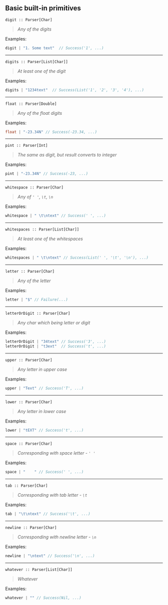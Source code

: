 ## Basic built-in primitives


`digit :: Parser[Char]`
> *Any of the digits*

Examples:
```scala
digit | "1. Some text"  // Success('1', ...)
```
------------

`digits :: Parser[List[Char]]`
> *At least one of the digit*

Examples:
```scala
digits | "1234text"  // Success(List('1', '2', '3', '4'), ...)
```
------------

`float :: Parser[Double]`
> *Any of the float digits*

Examples:
```scala
float | "-23.34N" // Success(-23.34, ...)
```
------------

`pint :: Parser[Int]`
> *The same as digit, but result converts to integer*

Examples:
```scala
pint | "-23.34N" // Success(-23, ...)
```
------------

`whitespace :: Parser[Char]`
> *Any of `' '`, `\t`, `\n`*

Examples:
```scala
whitespace | " \t\ntext" // Success(' ', ...)
```
------------

`whitespaces :: Parser[List[Char]]`
> *At least one of the  whitespaces*

Examples:
```scala
whitespaces | " \t\ntext" // Success(List(' ', '\t', '\n'), ...)
```
--------------

`letter :: Parser[Char]`
> *Any of the letter*

Examples:
```scala
letter | "$" // Failure(...)
```
-----------

`letterOrDigit :: Parser[Char]`
> *Any char which being letter or digit*

Examples:
```scala
letterOrDigit | "34text" // Success('3', ...)
letterOrDigit | "t3ext"  // Success('t', ...)
```
-----------

`upper :: Parser[Char]`
> *Any letter in upper case*

Examples:
```scala
upper | "Text" // Success('T', ...)
```
---------------

`lower :: Parser[Char]`
> *Any letter in lower case*

Examples:
```scala
lower | "tEXT" // Success('t', ...)
```
------------

`space :: Parser[Char]`
> *Corresponding with space letter - `' '`*

Examples:
```scala
space | "    " // Success(' ', ...)
```
-----------

`tab :: Parser[Char]`
> *Corresponding with tab letter - `\t`*

Examples:
```scala
tab | "\t\ntext" // Success('\t', ...)
```
------------

`newline :: Parser[Char]`
> *Corresponding with newline letter - `\n`*

Examples:
```scala
newline | "\ntext" // Success('\n', ...)
```
------------

`whatever :: Parser[List[Char]]`
> *Whatever*

Examples:
```scala
whatever | "" // Success(Nil, ...)
```